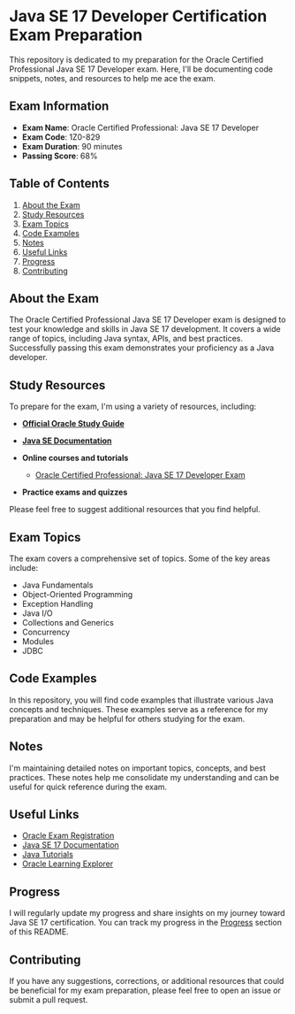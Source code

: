 # Java SE 17 Developer Certification Exam Preparation

This repository is dedicated to my preparation for the Oracle Certified Professional Java SE 17 Developer exam. Here, I'll be documenting code snippets, notes, and resources to help me ace the exam.

## Exam Information

- **Exam Name**: Oracle Certified Professional: Java SE 17 Developer
- **Exam Code**: 1Z0-829
- **Exam Duration**: 90 minutes
- **Passing Score**: 68%

## Table of Contents

1. [About the Exam](#about-the-exam)
2. [Study Resources](#study-resources)
3. [Exam Topics](#exam-topics)
4. [Code Examples](#code-examples)
5. [Notes](#notes)
6. [Useful Links](#useful-links)
7. [Progress](#progress)
8. [Contributing](#contributing)

## About the Exam

The Oracle Certified Professional Java SE 17 Developer exam is designed to test your knowledge and skills in Java SE 17 development. It covers a wide range of topics, including Java syntax, APIs, and best practices. Successfully passing this exam demonstrates your proficiency as a Java developer.

## Study Resources

To prepare for the exam, I'm using a variety of resources, including:

- **[Official Oracle Study Guide](https://mylearn.oracle.com/ou/learning-path/java-se-17-developer/99487)**
- **[Java SE Documentation](https://docs.oracle.com/en/java/javase/17/)**
- **Online courses and tutorials**

    - [Oracle Certified Professional: Java SE 17 Developer Exam](https://www.udemy.com/course/oracle-certified-java-developer-17-exam/)
- **Practice exams and quizzes**

Please feel free to suggest additional resources that you find helpful.

## Exam Topics

The exam covers a comprehensive set of topics. Some of the key areas include:

- Java Fundamentals
- Object-Oriented Programming
- Exception Handling
- Java I/O
- Collections and Generics
- Concurrency
- Modules
- JDBC

## Code Examples

In this repository, you will find code examples that illustrate various Java concepts and techniques. These examples serve as a reference for my preparation and may be helpful for others studying for the exam.

## Notes

I'm maintaining detailed notes on important topics, concepts, and best practices. These notes help me consolidate my understanding and can be useful for quick reference during the exam.

## Useful Links

- [Oracle Exam Registration](https://education.oracle.com/java-se-17-developer/pexam_1Z0-829)
- [Java SE 17 Documentation](https://docs.oracle.com/en/java/javase/17/)
- [Java Tutorials](https://docs.oracle.com/javase/tutorial/)
- [Oracle Learning Explorer](https://learn.oracle.com/)

## Progress

I will regularly update my progress and share insights on my journey toward Java SE 17 certification. You can track my progress in the [Progress](#progress) section of this README.

## Contributing

If you have any suggestions, corrections, or additional resources that could be beneficial for my exam preparation, please feel free to open an issue or submit a pull request.